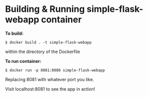 # Building & Running simple-flask-webapp container

**To build:**

```$ docker build . -t simple-flask-webapp```

within the directory of the Dockerfile

**To run container:** 

```$ docker run -p 8081:8080 simple-flask-webapp```

Replacing 8081 with whatever port you like.

Visit localhost:8081 to see the app in action!
